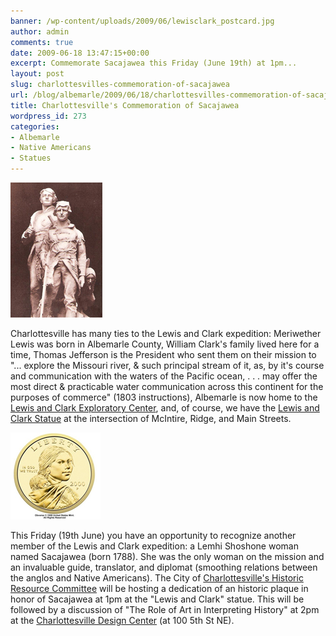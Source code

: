 ```yaml
---
banner: /wp-content/uploads/2009/06/lewisclark_postcard.jpg
author: admin
comments: true
date: 2009-06-18 13:47:15+00:00
excerpt: Commemorate Sacajawea this Friday (June 19th) at 1pm...
layout: post
slug: charlottesvilles-commemoration-of-sacajawea
url: /blog/albemarle/2009/06/18/charlottesvilles-commemoration-of-sacajawea/
title: Charlottesville's Commemoration of Sacajawea
wordpress_id: 273
categories:
- Albemarle
- Native Americans
- Statues
---
```




![](/wp-content/uploads/2009/06/lewisclark_postcard.jpg)

Charlottesville has many ties to the Lewis and Clark expedition: Meriwether Lewis was born in Albemarle County, William Clark's family lived here for a time, Thomas Jefferson is the President who sent them on their mission to "... explore the Missouri river, & such principal stream of it, as, by it's course and communication with the waters of the Pacific ocean, . . . may offer the most direct & practicable water communication across this continent for the purposes of commerce" (1803 instructions), Albemarle is now home to the [Lewis and Clark Exploratory Center](http://www.lewisandclarkeast.org), and, of course, we have the [Lewis and Clark Statue](/blog/albemarle/2007/02/16/sacagawea-clark-lewis/) at the intersection of McIntire, Ridge, and Main Streets.



![](/wp-content/uploads/2009/06/sacajaweacoin2.jpg)

This Friday (19th June) you have an opportunity to recognize another member of the Lewis and Clark expedition: a Lemhi Shoshone woman named Sacajawea (born 1788). She was the only woman on the mission and an invaluable guide, translator, and diplomat (smoothing relations between the anglos and Native Americans). The City of [Charlottesville's Historic Resource Committee](http://www.charlottesville.org/historicresources/) will be hosting a dedication of an historic plaque in honor of Sacajawea at 1pm at the "Lewis and Clark" statue. This will be followed by a discussion of "The Role of Art in Interpreting History" at 2pm at the [Charlottesville Design Center](http://www.cvilledesign.org) (at 100 5th St NE).
